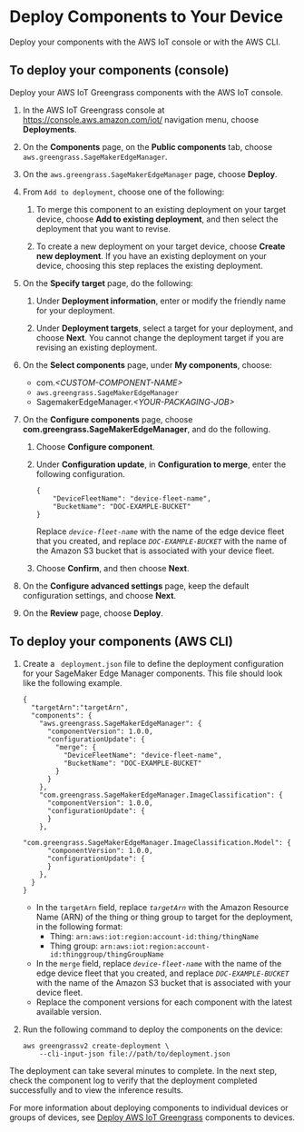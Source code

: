 # Deploy Components to Your Device<a name="edge-greengrass-deploy-components"></a>

Deploy your components with the AWS IoT console or with the AWS CLI\.

## To deploy your components \(console\)<a name="collapsible-section-gg-deploy-console"></a>

Deploy your AWS IoT Greengrass components with the AWS IoT console\.

1. In the AWS IoT Greengrass console at [https://console\.aws\.amazon\.com/iot/](https://console.aws.amazon.com/greengrass/) navigation menu, choose **Deployments**\.

1. On the **Components** page, on the **Public components** tab, choose `aws.greengrass.SageMakerEdgeManager`\.

1. On the `aws.greengrass.SageMakerEdgeManager` page, choose **Deploy**\.

1. From `Add to deployment`, choose one of the following:

   1. To merge this component to an existing deployment on your target device, choose **Add to existing deployment**, and then select the deployment that you want to revise\.

   1. To create a new deployment on your target device, choose **Create new deployment**\. If you have an existing deployment on your device, choosing this step replaces the existing deployment\.

1. On the **Specify target** page, do the following:

   1. Under **Deployment information**, enter or modify the friendly name for your deployment\.

   1. Under **Deployment targets**, select a target for your deployment, and choose **Next**\. You cannot change the deployment target if you are revising an existing deployment\.

1. On the **Select components** page, under **My components**, choose:
   + com\.*<CUSTOM\-COMPONENT\-NAME>*
   + `aws.greengrass.SageMakerEdgeManager`
   + SagemakerEdgeManager\.*<YOUR\-PACKAGING\-JOB>*

1. On the **Configure components** page, choose **com\.greengrass\.SageMakerEdgeManager**, and do the following\.

   1. Choose **Configure component**\.

   1. Under **Configuration update**, in **Configuration to merge**, enter the following configuration\.

      ```
      {
          "DeviceFleetName": "device-fleet-name",
          "BucketName": "DOC-EXAMPLE-BUCKET"
      }
      ```

      Replace *`device-fleet-name`* with the name of the edge device fleet that you created, and replace *`DOC-EXAMPLE-BUCKET`* with the name of the Amazon S3 bucket that is associated with your device fleet\.

   1. Choose **Confirm**, and then choose **Next**\.

1. On the **Configure advanced settings** page, keep the default configuration settings, and choose **Next**\.

1. On the **Review** page, choose **Deploy**\.

## To deploy your components \(AWS CLI\)<a name="collapsible-section-gg-deploy-cli"></a>

1. Create a ` deployment.json` file to define the deployment configuration for your SageMaker Edge Manager components\. This file should look like the following example\.

   ```
   {
     "targetArn":"targetArn",
     "components": {
       "aws.greengrass.SageMakerEdgeManager": {
         "componentVersion": 1.0.0,
         "configurationUpdate": {
           "merge": {
             "DeviceFleetName": "device-fleet-name",
             "BucketName": "DOC-EXAMPLE-BUCKET"
           }
         }
       },
       "com.greengrass.SageMakerEdgeManager.ImageClassification": {
         "componentVersion": 1.0.0,
         "configurationUpdate": {
         }
       }, 
       "com.greengrass.SageMakerEdgeManager.ImageClassification.Model": {
         "componentVersion": 1.0.0,
         "configurationUpdate": {
         }
       }, 
     }
   }
   ```
   + In the `targetArn` field, replace *`targetArn`* with the Amazon Resource Name \(ARN\) of the thing or thing group to target for the deployment, in the following format:
     + Thing: `arn:aws:iot:region:account-id:thing/thingName`
     + Thing group: `arn:aws:iot:region:account-id:thinggroup/thingGroupName`
   + In the `merge` field, replace *`device-fleet-name`* with the name of the edge device fleet that you created, and replace *`DOC-EXAMPLE-BUCKET`* with the name of the Amazon S3 bucket that is associated with your device fleet\.
   + Replace the component versions for each component with the latest available version\.

1. Run the following command to deploy the components on the device:

   ```
   aws greengrassv2 create-deployment \
       --cli-input-json file://path/to/deployment.json
   ```

The deployment can take several minutes to complete\. In the next step, check the component log to verify that the deployment completed successfully and to view the inference results\.

For more information about deploying components to individual devices or groups of devices, see [Deploy AWS IoT Greengrass](https://docs.aws.amazon.com/greengrass/v2/developerguide/manage-deployments.html) components to devices\.